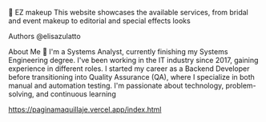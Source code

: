 💟 EZ makeup
This website showcases the available services, from bridal and event makeup to editorial and special effects looks

Authors
@elisazulatto

About Me 🙂
I'm a Systems Analyst, currently finishing my Systems Engineering degree. I've been working in the IT industry since 2017, gaining experience in different roles. I started my career as a Backend Developer before transitioning into Quality Assurance (QA), where I specialize in both manual and automation testing. I'm passionate about technology, problem-solving, and continuous learning

https://paginamaquillaje.vercel.app/index.html